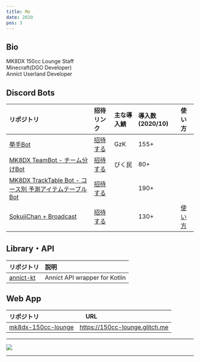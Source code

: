 ```yaml
---
title: Me
date: 2020
pos: 3
---
```


## Bio
MK8DX 150cc Lounge Staff<br/>
Minecraft(DGO Developer)<br/>
Annict Userland Developer<br/>

## Discord Bots

リポジトリ | 招待リンク | 主な導入鯖 | 導入数(2020/10) | 使い方
:--- |:--- |:--- |:--- |:--
[挙手Bot](https://github.com/riptakagi/KyoshuBot) | [招待する](https://discord.com/api/oauth2/authorize?client_id=705559539872694272&permissions=76800&scope=bot) | GzK | 155+
[MK8DX TeamBot - チーム分けBot](https://github.com/iam_takagi/mk8dx-teambot) | [招待する](https://discord.com/api/oauth2/authorize?client_id=711910347711316039&permissions=3072&scope=bot) | びく民 |80+
[MK8DX TrackTable Bot - コース別 予測アイテムテーブルBot](https://github.com/iam_takagi/mk8dx-tracktablebot) | [招待する](https://discord.com/api/oauth2/authorize?client_id=714641356600901736&permissions=35840&scope=bot) | | 190+
[SokujiChan + Broadcast](https://github.com/iam_takagi/sokujichan) | [招待する](https://discord.com/api/oauth2/authorize?client_id=716931790865956904&permissions=3136&scope=bot) | | 130+ | [使い方](https://takagi.netlify.app/sokujichan)

## Library・API
リポジトリ | 説明
:--- | :---
[annict-kt](https://github.com/riptakagi/annict-kt) | Annict API wrapper for Kotlin

## Web App

リポジトリ |　URL
:--- | :--- 
[mk8dx-150cc-lounge](https://github.com/iam_takagi/mk8dx-150cc-lounge) | https://150cc-lounge.glitch.me

 * * *

<img src="https://grass-graph.moshimo.works/images/iam_takagi.png">

 * * *
